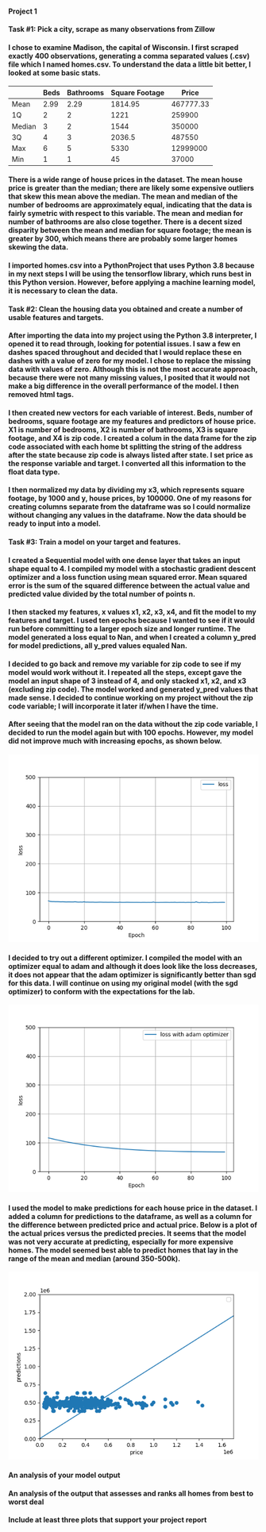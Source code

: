 #### Project 1
#### **Task #1: Pick a city, scrape as many observations from Zillow**
#### I chose to examine **Madison**, the capital of Wisconsin. I first scraped exactly **400 observations**, generating a comma separated values (.csv) file which I named homes.csv. To understand the data a little bit better, I looked at some basic stats.

| | Beds | Bathrooms | Square Footage | Price |
| ---- | ---- | ---- | ---- | ---- |
| Mean | 2.99 | 2.29 | 1814.95 | 467777.33 |
| 1Q | 2 | 2 | 1221 | 259900 |
| Median | 3 | 2 | 1544 | 350000 | 
| 3Q | 4 | 3 | 2036.5 | 487550 |
| Max | 6 | 5 | 5330 | 12999000 | 
| Min | 1 | 1 | 45 | 37000 |

#### There is a wide range of house prices in the dataset. The mean house price is greater than the median; there are likely some expensive outliers that skew this mean above the median. The mean and median of the number of bedrooms are approximately equal, indicating that the data is fairly symetric with respect to this variable. The mean and median for number of bathrooms are also close together. There is a decent sized disparity between the mean and median for square footage; the mean is greater by 300, which means there are probably some larger homes skewing the data. 
#### I imported homes.csv into a PythonProject that uses Python 3.8 because in my next steps I will be using the tensorflow library, which runs best in this Python version. However, before applying a machine learning model, it is necessary to clean the data.

#### **Task #2: Clean the housing data you obtained and create a number of usable features and targets.**
#### After importing the data into my project using the Python 3.8 interpreter, I opened it to read through, looking for potential issues. I saw a few en dashes spaced throughout and decided that I would replace these en dashes with a value of zero for my model. I chose to replace the missing data with values of zero. Although this is not the most accurate approach, because there were not many missing values, I posited that it would not make a big difference in the overall performance of the model. I then removed html tags.
#### I then created new vectors for each variable of interest. Beds, number of bedrooms, square footage are my features and predictors of house price. X1 is number of bedrooms, X2 is number of bathrooms, X3 is square footage, and X4 is zip code. I created a colum in the data frame for the zip code associated with each home bt splitting the string of the address after the state because zip code is always listed after state. I set price as the response variable and target. I converted all this information to the float data type. 
#### I then normalized my data by dividing my x3, which represents square footage, by 1000 and y, house prices, by 100000. One of my reasons for creating columns separate from the dataframe was so I could normalize without changing any values in the dataframe. Now the data should be ready to input into a model.

#### **Task #3: Train a model on your target and features.**
#### I created a Sequential model with one dense layer that takes an input shape equal to 4. I compiled my model with a stochastic gradient descent optimizer and a loss function using mean squared error. Mean squared error is the sum of the squared difference between the actual value and predicted value divided by the total number of points n. 
#### I then stacked my features, x values x1, x2, x3, x4, and fit the model to my features and target. I used ten epochs because I wanted to see if it would run before committing to a larger epoch size and longer runtime. The model generated a loss equal to Nan, and when I created a column y_pred for model predictions, all y_pred values equaled Nan. 
#### I decided to go back and remove my variable for zip code to see if my model would work without it. I repeated all the steps, except gave the model an input shape of 3 instead of 4, and only stacked x1, x2, and x3 (excluding zip code). The model worked and generated y_pred values that made sense. I decided to continue working on my project without the zip code variable; I will incorporate it later if/when I have the time.  
#### After seeing that the model ran on the data without the zip code variable, I decided to run the model again but with 100 epochs. However, my model did not improve much with increasing epochs, as shown below.

![plot](project1_fig1.png)

#### I decided to try out a different optimizer. I compiled the model with an optimizer equal to adam and although it does look like the loss decreases, it does not appear that the adam optimizer is significantly better than sgd for this data. I will continue on using my original model (with the sgd optimizer) to conform with the expectations for the lab.

![plot](project1_fig3.png)

#### I used the model to make predictions for each house price in the dataset. I added a column for predictions to the dataframe, as well as a column for the difference between predicted price and actual price. Below is a plot of the actual prices versus the predicted precies. It seems that the model was not very accurate at predicting, especially for more expensive homes. The model seemed best able to predict homes that lay in the range of the mean and median (around 350-500k).

![plot](project1_fig2.png)

#### An analysis of your model output
#### An analysis of the output that assesses and ranks all homes from best to worst deal
#### Include at least three plots that support your project report
